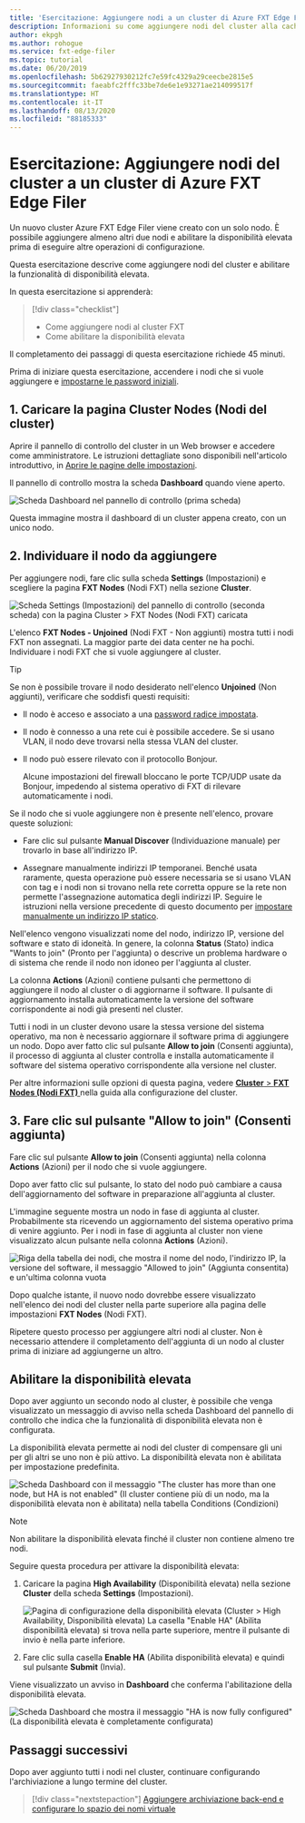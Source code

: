 ```yaml
---
title: 'Esercitazione: Aggiungere nodi a un cluster di Azure FXT Edge Filer'
description: Informazioni su come aggiungere nodi del cluster alla cache di archiviazione di Azure FXT Edge Filer e su come abilitare la funzionalità Disponibilità elevata.
author: ekpgh
ms.author: rohogue
ms.service: fxt-edge-filer
ms.topic: tutorial
ms.date: 06/20/2019
ms.openlocfilehash: 5b62927930212fc7e59fc4329a29ceecbe2815e5
ms.sourcegitcommit: faeabfc2fffc33be7de6e1e93271ae214099517f
ms.translationtype: HT
ms.contentlocale: it-IT
ms.lasthandoff: 08/13/2020
ms.locfileid: "88185333"
---
```

# <a name="tutorial-add-cluster-nodes-to-an-azure-fxt-edge-filer-cluster"></a>Esercitazione: Aggiungere nodi del cluster a un cluster di Azure FXT Edge Filer

Un nuovo cluster Azure FXT Edge Filer viene creato con un solo nodo. È possibile aggiungere almeno altri due nodi e abilitare la disponibilità elevata prima di eseguire altre operazioni di configurazione. 

Questa esercitazione descrive come aggiungere nodi del cluster e abilitare la funzionalità di disponibilità elevata. 

In questa esercitazione si apprenderà: 

> [!div class="checklist"]
> * Come aggiungere nodi al cluster FXT
> * Come abilitare la disponibilità elevata

Il completamento dei passaggi di questa esercitazione richiede 45 minuti.

Prima di iniziare questa esercitazione, accendere i nodi che si vuole aggiungere e [impostarne le password iniziali](fxt-node-password.md). 

## <a name="1-load-the-cluster-nodes-page"></a>1. Caricare la pagina Cluster Nodes (Nodi del cluster)

Aprire il pannello di controllo del cluster in un Web browser e accedere come amministratore. Le istruzioni dettagliate sono disponibili nell'articolo introduttivo, in [Aprire le pagine delle impostazioni](fxt-cluster-create.md#open-the-settings-pages).

Il pannello di controllo mostra la scheda **Dashboard** quando viene aperto. 

![Scheda Dashboard nel pannello di controllo (prima scheda)](media/fxt-cluster-config/dashboard-1-node.png)

Questa immagine mostra il dashboard di un cluster appena creato, con un unico nodo.

## <a name="2-locate-the-node-to-add"></a>2. Individuare il nodo da aggiungere

Per aggiungere nodi, fare clic sulla scheda **Settings** (Impostazioni) e scegliere la pagina **FXT Nodes** (Nodi FXT) nella sezione **Cluster**.

![Scheda Settings (Impostazioni) del pannello di controllo (seconda scheda) con la pagina Cluster > FXT Nodes (Nodi FXT) caricata](media/fxt-cluster-config/settings-fxt-nodes.png)

L'elenco **FXT Nodes - Unjoined** (Nodi FXT - Non aggiunti) mostra tutti i nodi FXT non assegnati. La maggior parte dei data center ne ha pochi. Individuare i nodi FXT che si vuole aggiungere al cluster.

> [!Tip] 
> Se non è possibile trovare il nodo desiderato nell'elenco **Unjoined** (Non aggiunti), verificare che soddisfi questi requisiti:
> 
> * Il nodo è acceso e associato a una [password radice impostata](fxt-node-password.md).
> * Il nodo è connesso a una rete cui è possibile accedere. Se si usano VLAN, il nodo deve trovarsi nella stessa VLAN del cluster.
> * Il nodo può essere rilevato con il protocollo Bonjour. 
>
>   Alcune impostazioni del firewall bloccano le porte TCP/UDP usate da Bonjour, impedendo al sistema operativo di FXT di rilevare automaticamente i nodi.
> 
> Se il nodo che si vuole aggiungere non è presente nell'elenco, provare queste soluzioni: 
> 
> * Fare clic sul pulsante **Manual Discover** (Individuazione manuale) per trovarlo in base all'indirizzo IP.
> 
> * Assegnare manualmente indirizzi IP temporanei. Benché usata raramente, questa operazione può essere necessaria se si usano VLAN con tag e i nodi non si trovano nella rete corretta oppure se la rete non permette l'assegnazione automatica degli indirizzi IP. Seguire le istruzioni nella versione precedente di questo documento per [impostare manualmente un indirizzo IP statico](https://azure.github.io/Avere/legacy/create_cluster/4_8/html/static_ip.html).

Nell'elenco vengono visualizzati nome del nodo, indirizzo IP, versione del software e stato di idoneità. In genere, la colonna **Status** (Stato) indica "Wants to join" (Pronto per l'aggiunta) o descrive un problema hardware o di sistema che rende il nodo non idoneo per l'aggiunta al cluster.

La colonna **Actions** (Azioni) contiene pulsanti che permettono di aggiungere il nodo al cluster o di aggiornarne il software. Il pulsante di aggiornamento installa automaticamente la versione del software corrispondente ai nodi già presenti nel cluster.

Tutti i nodi in un cluster devono usare la stessa versione del sistema operativo, ma non è necessario aggiornare il software prima di aggiungere un nodo. Dopo aver fatto clic sul pulsante **Allow to join** (Consenti aggiunta), il processo di aggiunta al cluster controlla e installa automaticamente il software del sistema operativo corrispondente alla versione nel cluster.

Per altre informazioni sulle opzioni di questa pagina, vedere [**Cluster** > **FXT Nodes (Nodi FXT)** ](https://azure.github.io/Avere/legacy/ops_guide/4_7/html/gui_fxt_nodes.html) nella guida alla configurazione del cluster.

## <a name="3-click-the-allow-to-join-button"></a>3. Fare clic sul pulsante "Allow to join" (Consenti aggiunta) 

Fare clic sul pulsante **Allow to join** (Consenti aggiunta) nella colonna **Actions** (Azioni) per il nodo che si vuole aggiungere.

Dopo aver fatto clic sul pulsante, lo stato del nodo può cambiare a causa dell'aggiornamento del software in preparazione all'aggiunta al cluster. 

L'immagine seguente mostra un nodo in fase di aggiunta al cluster. Probabilmente sta ricevendo un aggiornamento del sistema operativo prima di venire aggiunto. Per i nodi in fase di aggiunta al cluster non viene visualizzato alcun pulsante nella colonna **Actions** (Azioni).

![Riga della tabella dei nodi, che mostra il nome del nodo, l'indirizzo IP, la versione del software, il messaggio "Allowed to join" (Aggiunta consentita) e un'ultima colonna vuota](media/fxt-cluster-config/node-join-in-process.png)

Dopo qualche istante, il nuovo nodo dovrebbe essere visualizzato nell'elenco dei nodi del cluster nella parte superiore alla pagina delle impostazioni **FXT Nodes** (Nodi FXT). 

Ripetere questo processo per aggiungere altri nodi al cluster. Non è necessario attendere il completamento dell'aggiunta di un nodo al cluster prima di iniziare ad aggiungerne un altro.

## <a name="enable-high-availability"></a>Abilitare la disponibilità elevata

Dopo aver aggiunto un secondo nodo al cluster, è possibile che venga visualizzato un messaggio di avviso nella scheda Dashboard del pannello di controllo che indica che la funzionalità di disponibilità elevata non è configurata. 

La disponibilità elevata permette ai nodi del cluster di compensare gli uni per gli altri se uno non è più attivo. La disponibilità elevata non è abilitata per impostazione predefinita.

![Scheda Dashboard con il messaggio "The cluster has more than one node, but HA is not enabled" (Il cluster contiene più di un nodo, ma la disponibilità elevata non è abilitata) nella tabella Conditions (Condizioni)](media/fxt-cluster-config/no-ha-2-nodes.png)

> [!Note] 
> Non abilitare la disponibilità elevata finché il cluster non contiene almeno tre nodi.

Seguire questa procedura per attivare la disponibilità elevata: 

1. Caricare la pagina **High Availability** (Disponibilità elevata) nella sezione **Cluster** della scheda **Settings** (Impostazioni).

   ![Pagina di configurazione della disponibilità elevata (Cluster > High Availability, Disponibilità elevata) La casella "Enable HA" (Abilita disponibilità elevata) si trova nella parte superiore, mentre il pulsante di invio è nella parte inferiore.](media/fxt-cluster-config/enable-ha.png)

2. Fare clic sulla casella **Enable HA** (Abilita disponibilità elevata) e quindi sul pulsante **Submit** (Invia). 

Viene visualizzato un avviso in **Dashboard** che conferma l'abilitazione della disponibilità elevata.

![Scheda Dashboard che mostra il messaggio "HA is now fully configured" (La disponibilità elevata è completamente configurata)](media/fxt-cluster-config/ha-configured-alert.png)


## <a name="next-steps"></a>Passaggi successivi

Dopo aver aggiunto tutti i nodi nel cluster, continuare configurando l'archiviazione a lungo termine del cluster.

> [!div class="nextstepaction"]
> [Aggiungere archiviazione back-end e configurare lo spazio dei nomi virtuale](fxt-add-storage.md)